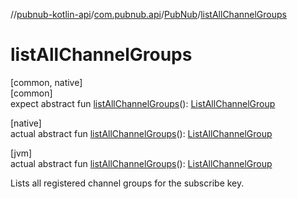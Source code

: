 //[pubnub-kotlin-api](../../../index.md)/[com.pubnub.api](../index.md)/[PubNub](index.md)/[listAllChannelGroups](list-all-channel-groups.md)

# listAllChannelGroups

[common, native]\
[common]\
expect abstract fun [listAllChannelGroups](list-all-channel-groups.md)(): [ListAllChannelGroup](../../com.pubnub.api.endpoints.channel_groups/-list-all-channel-group/index.md)

[native]\
actual abstract fun [listAllChannelGroups](list-all-channel-groups.md)(): [ListAllChannelGroup](../../com.pubnub.api.endpoints.channel_groups/-list-all-channel-group/index.md)

[jvm]\
actual abstract fun [listAllChannelGroups](list-all-channel-groups.md)(): [ListAllChannelGroup](../../com.pubnub.api.endpoints.channel_groups/-list-all-channel-group/index.md)

Lists all registered channel groups for the subscribe key.
